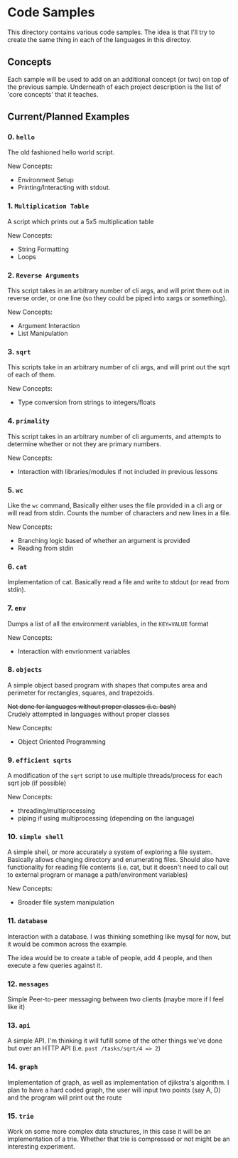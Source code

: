 # Code Samples
This directory contains various code samples. The idea is that I'll try to create the same thing in each of the languages in this directoy.

## Concepts
Each sample will be used to add on an additional concept (or two) on top of the previous sample. Underneath of each project description is the list of 'core concepts' that it teaches.

## Current/Planned Examples
### 0. `hello`

The old fashioned hello world script.

New Concepts:
* Environment Setup
* Printing/Interacting with stdout.

### 1. `Multiplication Table`

A script which prints out a 5x5 multiplication table

New Concepts:
* String Formatting
* Loops

### 2. `Reverse Arguments`

This script takes in an arbitrary number of cli args, and will print them out in reverse order, or one line (so they could be piped into xargs or something).

New Concepts:
* Argument Interaction
* List Manipulation

### 3. `sqrt`

This scripts take in an arbitrary number of cli args, and will print out the sqrt of each of them.

New Concepts:
* Type conversion from strings to integers/floats

### 4. `primality`

This script takes in an arbitrary number of cli arguments, and attempts to determine whether or not they are primary numbers.

New Concepts:
* Interaction with libraries/modules if not included in previous lessons

### 5. `wc`

Like the `wc` command, Basically either uses the file provided in a cli arg or will read from stdin. Counts the number of characters and new lines in a file.

New Concepts:
* Branching logic based of whether an argument is provided
* Reading from stdin 

### 6. `cat`

Implementation of cat. Basically read a file and write to stdout (or read from stdin).

### 7. `env`

Dumps a list of all the environment variables, in the `KEY=VALUE` format

New Concepts:
* Interaction with envrionment variables

### 8. `objects`

A simple object based program with shapes that computes area and perimeter for rectangles, squares, and trapezoids.

~~Not done for languages without proper classes (i.e. bash)~~   
Crudely attempted in languages without proper classes

New Concepts:
* Object Oriented Programming

### 9. `efficient sqrts`

A modification of the `sqrt` script to use multiple threads/process for each sqrt job (if possible)

New Concepts:
* threading/multiprocessing
* piping if using multiprocessing (depending on the language)

### 10. `simple shell`

A simple shell, or more accurately a system of exploring a file system. Basically allows changing directory and enumerating files. Should also have functionality for reading file contents (i.e. cat, but it doesn't need to call out to external program or manage a path/environment variables)

New Concepts:
* Broader file system manipulation

### 11. `database`

Interaction with a database. I was thinking something like mysql for now, but it would be common across the example.

The idea would be to create a table of people, add 4 people, and then execute a few queries against it.

### 12. `messages`

Simple Peer-to-peer messaging between two clients (maybe more if I feel like it)

### 13. `api`

A simple API. I'm thinking it will fufill some of the other things we've done but over an HTTP API (i.e. `post /tasks/sqrt/4 => 2`)

### 14. `graph`

Implementation of graph, as well as implementation of djikstra's algorithm. I plan to have a hard coded graph, the user will input two points (say A, D) and the program will print out the route

### 15. `trie`

Work on some more complex data structures, in this case it will be an implementation of a trie. Whether that trie is compressed or not might be an interesting experiment.